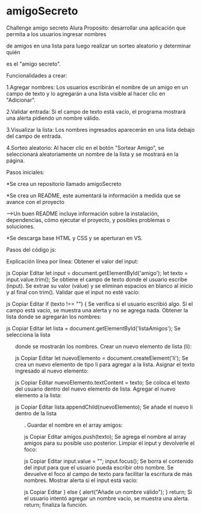 # amigoSecreto
Challenge amigo secreto Alura
Proposito: desarrollar una aplicación que permita a los usuarios ingresar nombres

de amigos en una lista para luego realizar un sorteo aleatorio y determinar quién 

es el "amigo secreto".


Funcionalidades a crear:

1.Agregar nombres: Los usuarios escribirán el nombre de un amigo en un campo de texto y lo agregarán a una lista visible al hacer clic en "Adicionar".

2.Validar entrada: Si el campo de texto está vacío, el programa mostrará una alerta pidiendo un nombre válido.

3.Visualizar la lista: Los nombres ingresados aparecerán en una lista debajo del campo de entrada.

4.Sorteo aleatorio: Al hacer clic en el botón "Sortear Amigo", se seleccionará aleatoriamente un nombre de la lista y se mostrará en la página.


Pasos iniciales: 

*Se crea un repositorio llamado amigoSecreto

*Se crea un README, este aumentará la información a medida que se avance con el proyecto

 -->Un buen README incluye información sobre la instalación, dependencias, cómo ejecutar el proyecto, y posibles problemas o soluciones.
 
*Se descarga base HTML y CSS y se aperturan en VS.


Pasos del código js:

Explicación línea por línea:
Obtener el valor del input:

js
Copiar
Editar
let input = document.getElementById('amigo');
let texto = input.value.trim();
Se obtiene el campo de texto donde el usuario escribe (input).
Se extrae su valor (value) y se eliminan espacios en blanco al inicio y al final con trim().
Validar que el input no esté vacío:

js
Copiar
Editar
if (texto !== "") {
Se verifica si el usuario escribió algo. Si el campo está vacío, se muestra una alerta y no se agrega nada.
Obtener la lista donde se agregarán los nombres:

js
Copiar
Editar
let lista = document.getElementById('listaAmigos');
Se selecciona la lista <ul> donde se mostrarán los nombres.
Crear un nuevo elemento de lista (li):

js
Copiar
Editar
let nuevoElemento = document.createElement('li');
Se crea un nuevo elemento de tipo li para agregar a la lista.
Asignar el texto ingresado al nuevo elemento:

js
Copiar
Editar
nuevoElemento.textContent = texto;
Se coloca el texto del usuario dentro del nuevo elemento de lista.
Agregar el nuevo elemento a la lista:

js
Copiar
Editar
lista.appendChild(nuevoElemento);
Se añade el nuevo li dentro de la lista <ul>.
Guardar el nombre en el array amigos:

js
Copiar
Editar
amigos.push(texto);
Se agrega el nombre al array amigos para su posible uso posterior.
Limpiar el input y devolverle el foco:

js
Copiar
Editar
input.value = "";
input.focus();
Se borra el contenido del input para que el usuario pueda escribir otro nombre.
Se devuelve el foco al campo de texto para facilitar la escritura de más nombres.
Mostrar alerta si el input está vacío:

js
Copiar
Editar
} else {
    alert("Añade un nombre válido"); 
}
return;
Si el usuario intentó agregar un nombre vacío, se muestra una alerta.
return; finaliza la función.
